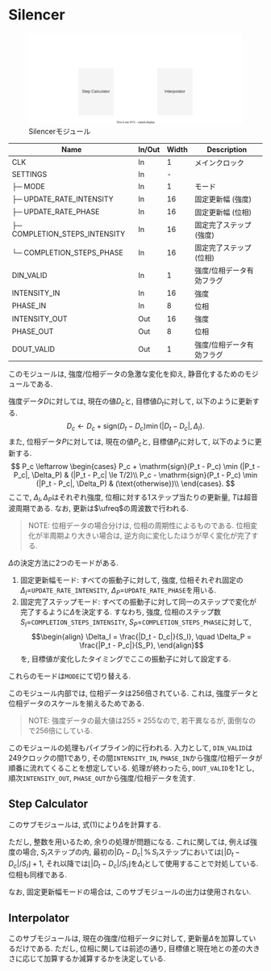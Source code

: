 # Silencer

<figure>
  <a href="../../fig/Developers_Manual/FPGA/silencer.svg" data-lightbox="image"><img src="../../fig/Developers_Manual/FPGA/silencer.svg"/></a>
  <figcaption>Silencerモジュール</figcaption>
</figure>

| Name                          | In/Out | Width | Description                                        | 
| ----------------------------- | ------ | ----- | -------------------------------------------------- | 
| CLK                           | In     | 1     | メインクロック                                     | 
| SETTINGS                      | In     | -     |                                                    | 
| ├─ MODE                       | In     | 1     | モード                                             | 
| ├─ UPDATE_RATE_INTENSITY      | In     | 16    | 固定更新幅 (強度)                                  | 
| ├─ UPDATE_RATE_PHASE          | In     | 16    | 固定更新幅 (位相)                                  | 
| ├─ COMPLETION_STEPS_INTENSITY | In     | 16    | 固定完了ステップ (強度)                            | 
| └─ COMPLETION_STEPS_PHASE     | In     | 16    | 固定完了ステップ (位相)                            | 
| DIN_VALID                     | In     | 1     | 強度/位相データ有効フラグ                          | 
| INTENSITY_IN                  | In     | 16    | 強度                                               | 
| PHASE_IN                      | In     | 8     | 位相                                               | 
| INTENSITY_OUT                 | Out    | 16    | 強度                                               | 
| PHASE_OUT                     | Out    | 8     | 位相                                               | 
| DOUT_VALID                    | Out    | 1     | 強度/位相データ有効フラグ                          | 

このモジュールは, 強度/位相データの急激な変化を抑え, 静音化するためのモジュールである.

強度データ$D$に対しては, 現在の値$D_c$と, 目標値$D_t$に対して, 以下のように更新する.
$$
    D_c \leftarrow D_c + \mathrm{sign}(D_t - D_c) \min (|D_t - D_c|, \Delta_I).
$$
また, 位相データ$P$に対しては, 現在の値$P_c$と, 目標値$P_t$に対して, 以下のように更新する.
$$
    P_c \leftarrow \begin{cases}
        P_c + \mathrm{sign}(P_t - P_c) \min (|P_t - P_c|, \Delta_P) & (|P_t - P_c| \le T/2)\\
        P_c - \mathrm{sign}(P_t - P_c) \min (|P_t - P_c|, \Delta_P) & (\text{otherwise})\\
    \end{cases}.
$$
ここで, $\Delta_I,\Delta_P$はそれぞれ強度, 位相に対する1ステップ当たりの更新量, $T$は超音波周期である.
なお, 更新は$\ufreq$の周波数で行われる.

> NOTE: 位相データの場合分けは, 位相の周期性によるものである. 位相変化が半周期より大きい場合は, 逆方向に変化したほうが早く変化が完了する.

$\Delta$の決定方法に2つのモードがある. 
1. 固定更新幅モード: すべての振動子に対して, 強度, 位相それぞれ固定の$\Delta_I=$`UPDATE_RATE_INTENSITY`, $\Delta_P=$`UPDATE_RATE_PHASE`を用いる.
1. 固定完了ステップモード: すべての振動子に対して同一のステップで変化が完了するように$\Delta$を決定する. すなわち, 強度, 位相のステップ数$S_I=$`COMPLETION_STEPS_INTENSITY`, $S_P=$`COMPLETION_STEPS_PHASE`に対して,
    $$\begin{align}
        \Delta_I = \frac{|D_t - D_c|}{S_I}, \quad \Delta_P = \frac{|P_t - P_c|}{S_P},
    \end{align}$$
    を, 目標値が変化したタイミングでここの振動子に対して設定する.

これらのモードは`MODE`にて切り替える.

このモジュール内部では, 位相データは$256$倍されている.
これは, 強度データと位相データのスケールを揃えるためである.

> NOTE: 強度データの最大値は$255\times 255$なので, 若干異なるが, 面倒なので$256$倍にしている.

このモジュールの処理もパイプライン的に行われる.
入力として, `DIN_VALID`は249クロックの間1であり, その間`INTENSITY_IN`, `PHASE_IN`から強度/位相データが順番に流れてくることを想定している.
処理が終わったら, `DOUT_VALID`を1とし, 順次`INTENSITY_OUT`, `PHASE_OUT`から強度/位相データを流す.

## Step Calculator

このサブモジュールは, 式(1)により$\Delta$を計算する.

ただし, 整数を用いるため, 余りの処理が問題になる.
これに関しては, 例えば強度の場合, $S_I$ステップの内, 最初の$|D_t - D_c|\,\%\,S_I$ステップにおいては$\lfloor|D_t - D_c|/S_I\rfloor+1$, それ以降では$\lfloor|D_t - D_c|/S_I\rfloor$を$\Delta_I$として使用することで対処している. 位相も同様である.

なお, 固定更新幅モードの場合は, このサブモジュールの出力は使用されない.

## Interpolator

このサブモジュールは, 現在の強度/位相データに対して, 更新量$\Delta$を加算しているだけである.
ただし, 位相に関しては前述の通り, 目標値と現在地との差の大きさに応じて加算するか減算するかを決定している.
